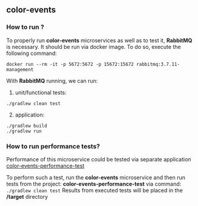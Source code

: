 ## color-events 
### How to run ?  
To properly run __color-events__ microservices as well as to test it, __RabbitMQ__ is necessary. It should be run via docker image.
To do so, execute the following command: 

```shell script
docker run --rm -it -p 5672:5672 -p 15672:15672 rabbitmq:3.7.11-management
``` 

With __RabbitMQ__ running, we can run: 
1) unit/functional tests: 
```shell script
./gradlew clean test
```
2) application: 
```shell script
./gradlew build 
./gradlew run
```
### How to run performance tests?  

Performance of this microservice could be tested via separate application [color-events-performance-test](https://github.com/snaffy/color-events-performance-test)

To perform such a test, run the __color-events__ microservice and then run tests from the project: __color-events-performance-test__ via command:
``
./gradlew clean test
``
Results from executed tests will be placed in the __/target__ directory



